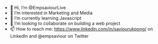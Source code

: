 - 👋 Hi, I’m @EmpsaviourLive
- 👀 I’m interested in Marketing and Media
- 🌱 I’m currently learning Javascript
- 💞️ I’m looking to collaborate on building a web project
- 📫 How to reach me: https://www.linkedin.com/in/saviourukpong/ on LinkedIn and @empsaviour on Twitter

<!---
EmpsaviourLive/EmpsaviourLive is a ✨ special ✨ repository because its `README.md` (this file) appears on your GitHub profile.
You can click the Preview link to take a look at your changes.
--->

